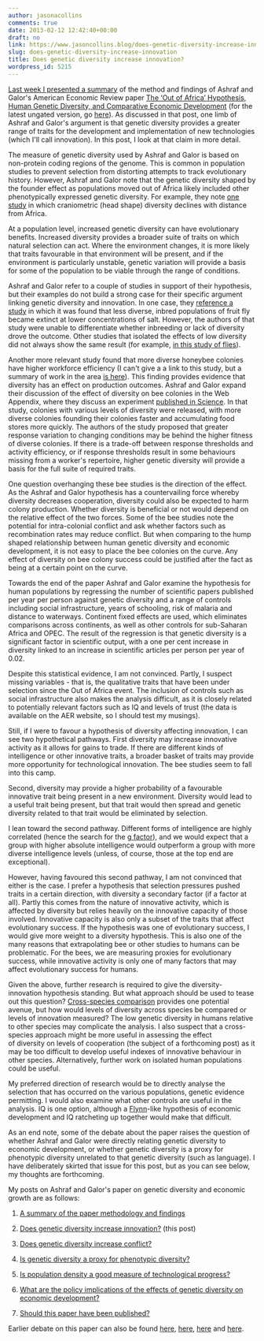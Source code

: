```yaml
---
author: jasonacollins
comments: true
date: 2013-02-12 12:42:40+00:00
draft: no
link: https://www.jasoncollins.blog/does-genetic-diversity-increase-innovation/
slug: does-genetic-diversity-increase-innovation
title: Does genetic diversity increase innovation?
wordpress_id: 5215
---
```


[Last week I presented a summary](https://www.jasoncollins.blog/the-out-of-africa-hypothesis-human-genetic-diversity-and-comparative-economic-development/) of the method and findings of Ashraf and Galor's American Economic Review paper [The ‘Out of Africa’ Hypothesis, Human Genetic Diversity, and Comparative Economic Development](https://doi.org/10.1257/aer.103.1.1) (for the latest ungated version, go [here](http://ideas.repec.org/p/iza/izadps/dp6330.html)). As discussed in that post, one limb of Ashraf and Galor's argument is that genetic diversity provides a greater range of traits for the development and implementation of new technologies (which I'll call innovation). In this post, I look at that claim in more detail.

The measure of genetic diversity used by Ashraf and Galor is based on non-protein coding regions of the genome. This is common in population studies to prevent selection from distorting attempts to track evolutionary history. However, Ashraf and Galor note that the genetic diversity shaped by the founder effect as populations moved out of Africa likely included other phenotypically expressed genetic diversity. For example, they note [one study](http://www.nature.com/doifinder/10.1038/nature05951) in which craniometric (head shape) diversity declines with distance from Africa.

At a population level, increased genetic diversity can have evolutionary benefits. Increased diversity provides a broader suite of traits on which natural selection can act. Where the environment changes, it is more likely that traits favourable in that environment will be present, and if the environment is particularly unstable, genetic variation will provide a basis for some of the population to be viable through the range of conditions.

Ashraf and Galor refer to a couple of studies in support of their hypothesis, but their examples do not build a strong case for their specific argument linking genetic diversity and innovation. In one case, they [reference a study](https://doi.org/10.1111/j.1469-1795.1999.tb00071.x) in which it was found that less diverse, inbred populations of fruit fly became extinct at lower concentrations of salt. However, the authors of that study were unable to differentiate whether inbreeding or lack of diversity drove the outcome. Other studies that isolated the effects of low diversity did not always show the same result (for example, [in this study of flies](http://www.jstor.org/stable/2410316)).

Another more relevant study found that more diverse honeybee colonies have higher workforce efficiency (I can't give a a link to this study, but a summary of work in the area [is here](http://www.nature.com/nrg/journal/v9/n10/full/nrg2429.html)). This finding provides evidence that diversity has an effect on production outcomes. Ashraf and Galor expand their discussion of the effect of diversity on bee colonies in the Web Appendix, where they discuss an experiment [published in Science](http://www.sciencemag.org/content/317/5836/362.abstract). In that study, colonies with various levels of diversity were released, with more diverse colonies founding their colonies faster and accumulating food stores more quickly. The authors of the study proposed that greater response variation to changing conditions may be behind the higher fitness of diverse colonies. If there is a trade-off between response thresholds and activity efficiency, or if response thresholds result in some behaviours missing from a worker's repertoire, higher genetic diversity will provide a basis for the full suite of required traits.

One question overhanging these bee studies is the direction of the effect. As the Ashraf and Galor hypothesis has a countervailing force whereby diversity decreases cooperation, diversity could also be expected to harm colony production. Whether diversity is beneficial or not would depend on the relative effect of the two forces. Some of the bee studies note the potential for intra-colonial conflict and ask whether factors such as recombination rates may reduce conflict. But when comparing to the hump shaped relationship between human genetic diversity and economic development, it is not easy to place the bee colonies on the curve. Any effect of diversity on bee colony success could be justified after the fact as being at a certain point on the curve.

Towards the end of the paper Ashraf and Galor examine the hypothesis for human populations by regressing the number of scientific papers published per year per person against genetic diversity and a range of controls including social infrastructure, years of schooling, risk of malaria and distance to waterways. Continent fixed effects are used, which eliminates comparisons across continents, as well as other controls for sub-Saharan Africa and OPEC. The result of the regression is that genetic diversity is a significant factor in scientific output, with a one per cent increase in diversity linked to an increase in scientific articles per person per year of 0.02.

Despite this statistical evidence, I am not convinced. Partly, I suspect missing variables - that is, the qualitative traits that have been under selection since the Out of Africa event. The inclusion of controls such as social infrastructure also makes the analysis difficult, as it is closely related to potentially relevant factors such as IQ and levels of trust (the data is available on the AER website, so I should test my musings).

Still, if I were to favour a hypothesis of diversity affecting innovation, I can see two hypothetical pathways. First diversity may increase innovative activity as it allows for gains to trade. If there are different kinds of intelligence or other innovative traits, a broader basket of traits may provide more opportunity for technological innovation. The bee studies seem to fall into this camp.

Second, diversity may provide a higher probability of a favourable innovative trait being present in a new environment. Diversity would lead to a useful trait being present, but that trait would then spread and genetic diversity related to that trait would be eliminated by selection.

I lean toward the second pathway. Different forms of intelligence are highly correlated (hence the search for the [g factor](http://en.wikipedia.org/wiki/G_factor_(psychometrics))), and we would expect that a group with higher absolute intelligence would outperform a group with more diverse intelligence levels (unless, of course, those at the top end are exceptional).

However, having favoured this second pathway, I am not convinced that either is the case. I prefer a hypothesis that selection pressures pushed traits in a certain direction, with diversity a secondary factor (if a factor at all). Partly this comes from the nature of innovative activity, which is affected by diversity but relies heavily on the innovative capacity of those involved. Innovative capacity is also only a subset of the traits that affect evolutionary success. If the hypothesis was one of evolutionary success, I would give more weight to a diversity hypothesis. This is also one of the many reasons that extrapolating bee or other studies to humans can be problematic. For the bees, we are measuring proxies for evolutionary success, while innovative activity is only one of many factors that may affect evolutionary success for humans.

Given the above, further research is required to give the diversity-innovation hypothesis standing. But what approach should be used to tease out this question? [Cross-species comparison](https://www.jasoncollins.blog/harvard-academics-on-genetic-diversity-and-economic-development/#comment-1001) provides one potential avenue, but how would levels of diversity across species be compared or levels of innovation measured? The low genetic diversity in humans relative to other species may complicate the analysis. I also suspect that a cross-species approach might be more useful in assessing the effect of diversity on levels of cooperation (the subject of a forthcoming post) as it may be too difficult to develop useful indexes of innovative behaviour in other species. Alternatively, further work on isolated human populations could be useful.

My preferred direction of research would be to directly analyse the selection that has occurred on the various populations, genetic evidence permitting. I would also examine what other controls are useful in the analysis. IQ is one option, although a [Flynn](http://en.wikipedia.org/wiki/James_R._Flynn)-like hypothesis of economic development and IQ ratcheting up together would make that difficult.

As an end note, some of the debate about the paper raises the question of whether Ashraf and Galor were directly relating genetic diversity to economic development, or whether genetic diversity is a proxy for phenotypic diversity unrelated to that genetic diversity (such as language). I have deliberately skirted that issue for this post, but as you can see below, my thoughts are forthcoming.

My posts on Ashraf and Galor's paper on genetic diversity and economic growth are as follows:
 	
  1. [A summary of the paper methodology and findings](https://www.jasoncollins.blog/the-out-of-africa-hypothesis-human-genetic-diversity-and-comparative-economic-development/)

 	
  2. [Does genetic diversity increase innovation?](https://www.jasoncollins.blog/does-genetic-diversity-increase-innovation/) (this post)

 	
  3. [Does genetic diversity increase conflict?](https://www.jasoncollins.blog/does-genetic-diversity-increase-conflict/)

 	
  4. [Is genetic diversity a proxy for phenotypic diversity?](https://www.jasoncollins.blog/is-genetic-diversity-a-proxy-for-phenotypic-diversity/)

 	
  5. [Is population density a good measure of technological progress?](https://www.jasoncollins.blog/using-the-malthusian-model-to-measure-technology/)

 	
  6. [What are the policy implications of the effects of genetic diversity on economic development?](https://www.jasoncollins.blog/genetic-diversity-economic-development-and-policy/)

 	
  7. [Should this paper have been published?](https://www.jasoncollins.blog/publishing-on-genetic-diversity-and-economic-growth/)

Earlier debate on this paper can also be found [here](https://www.jasoncollins.blog/harvard-academics-on-genetic-diversity-and-economic-development/), [here](https://www.jasoncollins.blog/genetic-diversity-and-economic-development-ashraf-and-galor-respond/), [here](https://www.jasoncollins.blog/is-poverty-in-our-genes/) and [here](https://www.jasoncollins.blog/is-poverty-in-our-genes-from-the-comments/).
